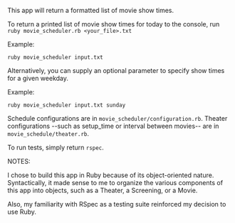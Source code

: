 This app will return a formatted list of movie show times.

To return a printed list of movie show times for today to the console, run `ruby movie_scheduler.rb <your_file>.txt`

Example:
```
ruby movie_scheduler input.txt
```

Alternatively, you can supply an optional parameter to specify show times for a given weekday.

Example:
```
ruby movie_scheduler input.txt sunday
```

Schedule configurations are in `movie_scheduler/configuration.rb`.
Theater configurations --such as setup_time  or interval between movies-- are in `movie_schedule/theater.rb`.

To run tests, simply return `rspec`.

NOTES:

I chose to build this app in Ruby because of its object-oriented nature. Syntactically, it made sense to me to organize the various components of this app into objects, such as a Theater, a Screening, or a Movie.

Also, my familiarity with RSpec as a testing suite reinforced my decision to use Ruby. 
